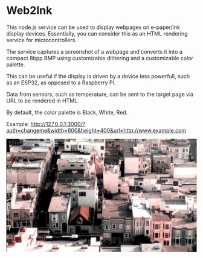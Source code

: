 # Web2Ink

This node.js service can be used to display webpages on e-paper/ink display devices.
Essentially, you can consider this as an HTML rendering service for microcontrollers.

The service captures a screenshot of a webpage and converts it into a compact 8bpp BMP using customizable dithering and a customizable color palette.

This can be useful if the display is driven by a device less powerfull, such as an ESP32, as opposed to a Raspberry Pi.

Data from sensors, such as temperature, can be sent to the target page via URL to be rendered in HTML.



By default, the color palette is Black, White, Red.

Example:
http://127.0.0.1:3000/?auth=changeme&width=600&height=400&url=http://www.example.com


<img src="screen.png">
